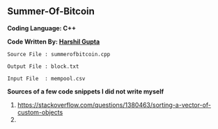 ## Summer-Of-Bitcoin

**Coding Language: C++**

**Code Written By: [Harshil Gupta](https://github.com/Harshil-Gupta)**

```Source File : summerofbitcoin.cpp ```

```Output File : block.txt ```

```Input File  : mempool.csv ```

**Sources of a few code snippets I did not write myself**
1. https://stackoverflow.com/questions/1380463/sorting-a-vector-of-custom-objects
2. 
